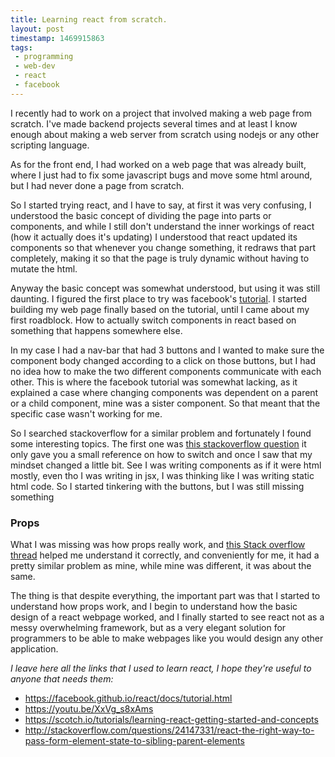 ```yaml
---
title: Learning react from scratch.
layout: post
timestamp: 1469915863
tags:
 - programming
 - web-dev
 - react
 - facebook
---
```

I recently had to work on a project that involved making a web page from scratch. I've made backend projects several times and at least I know enough about making a web server from scratch using nodejs or any other scripting language.  

As for the front end, I had worked on a web page that was already built, where I just had to fix some javascript bugs and move some html around, but I had never done a page from scratch.

So I started trying react, and I have to say, at first it was very confusing, I understood the basic concept of dividing the page into parts or components, and while I still don't understand the inner workings of react (how it actually does it's updating) I understood that react updated its components so that whenever you change something, it redraws that part completely, making it so that the page is truly dynamic without having to mutate the html.

Anyway the basic concept was somewhat understood, but using it was still daunting. I figured the first place to try was facebook's [tutorial](https://facebook.github.io/react/docs/tutorial.html).
I started building my web page finally based on the tutorial, until I came about my first roadblock. How to actually switch components in react based on something that happens somewhere else.

In my case I had a nav-bar that had 3 buttons and I wanted to make sure the component body changed according to a click on those buttons, but I had no idea how to make the two different components communicate with each other. This is where the facebook tutorial was somewhat lacking, as it explained a case where changing components was dependent on a parent or a child component, mine was a sister component. So that meant that the specific case wasn't working for me.

So I searched stackoverflow for a similar problem and fortunately I found some interesting topics. The first one was [this stackoverflow question](http://stackoverflow.com/questions/34078033/switching-between-components-in-react-js) it only gave you a small reference on how to switch and once I saw that my mindset changed a little bit. See I was writing components as if it were html mostly, even tho I was writing in jsx, I was thinking like I was writing static html code. So I started tinkering with the buttons, but I was still missing something

### Props  

What I was missing was how props really work, and [this Stack overflow thread](http://stackoverflow.com/questions/24147331/react-the-right-way-to-pass-form-element-state-to-sibling-parent-elements) helped me understand it correctly, and conveniently for me, it had a pretty similar problem as mine, while mine was different, it was about the same.

The thing is that despite everything, the important part was that I started to understand how props work, and I begin to understand how the basic design of a react webpage worked, and I finally started to see react not as a messy overwhelming framework, but as a very elegant solution for programmers to be able to make webpages like you would design any other application.


*I leave here all the links that I used to learn react, I hope they're useful to anyone that needs them:*  
- https://facebook.github.io/react/docs/tutorial.html
- https://youtu.be/XxVg_s8xAms
- https://scotch.io/tutorials/learning-react-getting-started-and-concepts
- http://stackoverflow.com/questions/24147331/react-the-right-way-to-pass-form-element-state-to-sibling-parent-elements

